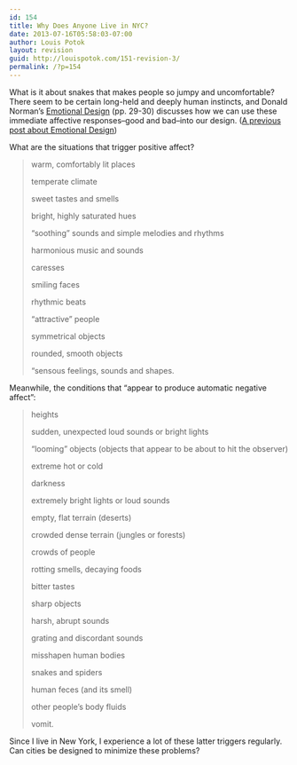 ```yaml
---
id: 154
title: Why Does Anyone Live in NYC?
date: 2013-07-16T05:58:03-07:00
author: Louis Potok
layout: revision
guid: http://louispotok.com/151-revision-3/
permalink: /?p=154
---
```

What is it about snakes that makes people so jumpy and uncomfortable? There seem to be certain long-held and deeply human instincts, and Donald Norman&#8217;s <a href="http://www.amazon.com/Emotional-Design-Love-Everyday-Things/dp/0465051367" target="_blank">Emotional Design</a> (pp. 29-30) discusses how we can use these immediate affective responses&#8211;good and bad&#8211;into our design. (<a title="Should Robots Have Emotions?" href="http://louispotok.com/should-robots-have-emotions/" target="_blank">A previous post about Emotional Design</a>)

What are the situations that trigger positive affect?

> warm, comfortably lit places
> 
> temperate climate
> 
> sweet tastes and smells
> 
> bright, highly saturated hues
> 
> &#8220;soothing&#8221; sounds and simple melodies and rhythms
> 
> harmonious music and sounds
> 
> caresses
> 
> smiling faces
> 
> rhythmic beats
> 
> &#8220;attractive&#8221; people
> 
> symmetrical objects
> 
> rounded, smooth objects
> 
> &#8220;sensous feelings, sounds and shapes.

Meanwhile, the conditions that &#8220;appear to produce automatic negative affect&#8221;:

> heights
> 
> sudden, unexpected loud sounds or bright lights
> 
> &#8220;looming&#8221; objects (objects that appear to be about to hit the observer)
> 
> extreme hot or cold
> 
> darkness
> 
> extremely bright lights or loud sounds
> 
> empty, flat terrain (deserts)
> 
> crowded dense terrain (jungles or forests)
> 
> crowds of people
> 
> rotting smells, decaying foods
> 
> bitter tastes
> 
> sharp objects
> 
> harsh, abrupt sounds
> 
> grating and discordant sounds
> 
> misshapen human bodies
> 
> snakes and spiders
> 
> human feces (and its smell)
> 
> other people&#8217;s body fluids
> 
> vomit.

Since I live in New York, I experience a lot of these latter triggers regularly. Can cities be designed to minimize these problems?